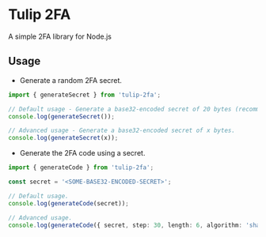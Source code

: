 # Tulip 2FA

A simple 2FA library for Node.js

## Usage

-   Generate a random 2FA secret.

```ts
import { generateSecret } from 'tulip-2fa';

// Default usage - Generate a base32-encoded secret of 20 bytes (recommended by RFC4226 for TOTP and HOTP)
console.log(generateSecret());

// Advanced usage - Generate a base32-encoded secret of x bytes.
console.log(generateSecret(x));
```

-   Generate the 2FA code using a secret.

```ts
import { generateCode } from 'tulip-2fa';

const secret = '<SOME-BASE32-ENCODED-SECRET>';

// Default usage.
console.log(generateCode(secret));

// Advanced usage.
console.log(generateCode({ secret, step: 30, length: 6, algorithm: 'sha1' }));
```
